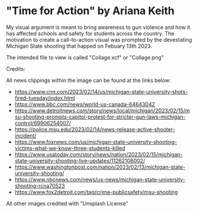 # "Time for Action" by Ariana Keith

My visual argument is meant to bring awareness to gun violence and how it has affected schools and safety for students across the country. The motivation to create a call-to-action visual was prompted by the devestating Michigan State shooting that happed on Febuary 13th 2023. 

The intended file to view is called "Collage.xcf" or "Collage.png"

Credits:

All news clippings within the image can be found at the links below:

* https://www.cnn.com/2023/02/14/us/michigan-state-university-shots-fired-tuesday/index.html 
* https://www.bbc.com/news/world-us-canada-64643042
* https://www.detroitnews.com/story/news/local/michigan/2023/02/15/msu-shooting-prompts-capitol-protest-for-stricter-gun-laws-michigan-control/69906254007/
* https://police.msu.edu/2023/02/14/news-release-active-shooter-incident/
* https://www.foxnews.com/us/michigan-state-university-shooting-victims-what-we-know-three-students-killed
* https://www.usatoday.com/story/news/nation/2023/02/15/michigan-state-university-shooting-live-updates/11262108002/
* https://www.washingtonpost.com/nation/2023/02/13/michigan-state-university-shooting/
* https://www.nbcnews.com/news/us-news/michigan-state-university-shooting-rcna70523
* https://www.fox2detroit.com/tag/crime-publicsafety/msu-shooting

All other images credited with "Unsplash License" 
